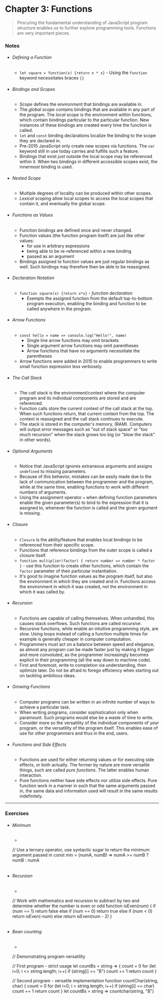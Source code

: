 # Chapter 3: Functions
> Procuring the fundamental understanding of JavaScript program structure enables us to further explore programming tools. Functions are very important pieces.

### Notes
- ###### Defining a Function
    - `let square = function(x) {return x * x}` - Using the `function` keyword necessitates braces `{}`
- ###### Bindings and Scopes
    - *Scope* defines the environment that bindings are available in.
    - The *global scope* contains bindings that are available in any part of the program.
     The *local scope* is the environment within functions, which contain bindings particular to the particular function. New instances of these bindings are created every time the function is called.
     - `let` and `const` binding declarations localize the binding to the scope they are declared in.
     - Pre-2015 JavaScript only create new scopes via functions. The `var` keyword still in use today carries and fulfills such a feature.
     - Bindings that exist just outside the local scope may be referenced within it. When two bindings in different accessible scopes exist, the innermost binding is used.
- ###### Nested Scope
    - Multiple degrees of locality can be produced within other scopes.
    - *Lexical scoping* allow local scopes to access the local scopes that contain it, and eventually the global scope.
- ###### Functions as Values
    - Function bindings are defined once and never changed.
    - Function values (the function program itself) are just like other values:
        - for use in arbitrary expressions
        - being able to be re-referenced within a new binding
        - passed as an argument
    - Bindings assigned to function values are just regular bindings as well. Such bindings may therefore then be able to be reassigned.
- ###### Declaration Notation
    - `function square(x) {return x*x}` - *function declaration*
        - Exempts the assigned function from the default top-to-bottom program execution, enabling the binding and function to be called anywhere in the program.
- ###### Arrow Functions
    - `const hello = name => console.log("Hello!", name)`
        - Single line arrow functions may omit brackets
        - Single argument arrow functions may omit parentheses
        - Arrow functions that have no arguments necessitate the parentheses
    - Arrow functions were added in 2015 to enable programmers to write small function expression less verbosely.
- ###### The Call Stack
    - The *call stack* is the environment/context where the computer program and its individual components are stored and are referenced.
    - Function calls store the current context of the call stack at the top. When such functions return, that current context from the top. The context is reassigned and the call stack continues to execute.
    - The stack is stored in the computer's memory, (RAM). Computers will output error messages such as "out of stack space" or "too much recursion" when the stack grows too big (or "blow the stack" in other words).
- ###### Optional Arguments
    - Notice that JavaScript ignores extraneous arguments and assigns `undefined` to missing parameters.
    -  Because of this behavior, mistakes can be easily made due to the lack of communication between the programmer and the program, while at the same time, enabling functions to work with different numbers of arguments.
    - Using the assignment operator `=` when defining function parameters enable the given parameter(s) to bind to the expression that it is assigned to, whenever the function is called and the given argument is missing.
- ###### Closure
    - `Closure` is the ability/feature that enables local bindings to be referenced from their specific scope.
    - Functions that reference bindings from the outer scope is called a closure itself.
    - `function multiplier(factor) { return number => number * factor }` - use this function to create other functions, which contain the `factor` parameter of their particular instantiation.
    - It's good to imagine function values as the program itself, but also the environment in which they are created and in. Functions access the environment in which it was created, not the environment in which it was called by.
- ###### Recursion
    - Functions are capable of calling themselves. When unhandled, this causes stack overflows. Such functions are called *recursive*.
    - Recursive functions, while enable an intuitive programming style, are slow. Using loops instead of calling a function multiple times for example is generally cheaper in computer computation.
    - Programmers must act on a balance between speed and elegance, as almost any program can be made faster just by making it bigger and more convoluted, as the programmer increasingly becomes explicit in their programming (all the way down to machine code).
    - First and foremost, write to completion via understanding, then optimize later. Do not be afraid to forego efficiency when starting out on tackling ambitious ideas.
- ###### Growing Functions
    - Computer programs can be written in an infinite number of ways to achieve a particular task.
    - When writing programs, consider sophistication only when paramount. Such programs would else be a waste of time to write.
    - Consider more so the versatility of the individual components of your program, or the versatility of the program itself. This enables ease of use for other programmers and thus in the end, users.
- ###### Functions and Side Effects
    - Functions are used for either returning values or for executing side effects, or both actually. The former by nature are more versatile things, such are called *pure functions*. The latter enables human interaction.
    - Pure functions neither have side effects nor utilize side effects. Pure function work in a manner in such that the same arguments passed in, the same data and information used will result in the same results indefinitely.


---
### Exercises
- ###### Minimum
    - ```javascript
    // Use a ternary operator, use syntactic sugar to return the minimum argument passed in
    const min = (numA, numB) => numA >= numB ? numB : numA
    ```
- ###### Recursion
    - ```javascript
    // Work with mathematics and recursion to subtract by two and determine whether the number is even or odd
    function isEven(num) {
        if (num == 1) return false
        else if (num == 0) return true
        else if (num < 0) return isEven(-num)
        else return isEven(num - 2)
    }
    ```
- ###### Bean counting
    - ```javascript
    // Demonstrating program versatility

    // First program - strict usage
    let countBs = string => {
        count = 0
        for (let i=0; i <= string.length; i++) if (string[i] == "B") count += 1
        return count
    }

    // Second program - versatile implementation
    function countChar(string, char) {
        count = 0
        for (let i=0; i < string.length; i++) if (string[i] == char) count += 1
        return count
    }
    let countBs = string => countchar(string, "B")
    ```
